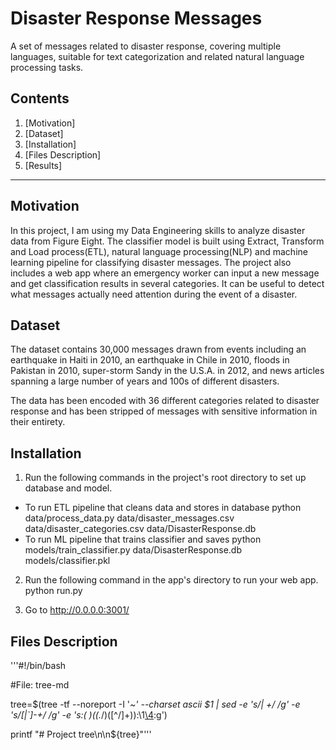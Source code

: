 # Disaster Response Messages

A set of messages related to disaster response, covering multiple languages, suitable for text categorization and related natural language processing tasks.

## Contents
1. [Motivation]
2. [Dataset]
3. [Installation]
4. [Files Description]
5. [Results]

---

## Motivation
In this project, I am using my Data Engineering skills to analyze disaster data from Figure Eight. The classifier model is built using Extract, Transform and Load process(ETL), natural language processing(NLP) and machine learning pipeline for classifying disaster messages. The project also includes a web app where an emergency worker can input a new message and get classification results in several categories. It can be useful to detect what messages actually need attention during the event of a disaster.

## Dataset
The dataset contains 30,000 messages drawn from events including an earthquake in Haiti in 2010, an earthquake in Chile in 2010, floods in Pakistan in 2010, super-storm Sandy in the U.S.A. in 2012, and news articles spanning a large number of years and 100s of different disasters.

The data has been encoded with 36 different categories related to disaster response and has been stripped of messages with sensitive information in their entirety.

## Installation

1. Run the following commands in the project's root directory to set up database and model.

  - To run ETL pipeline that cleans data and stores in database python data/process_data.py data/disaster_messages.csv data/disaster_categories.csv data/DisasterResponse.db
  - To run ML pipeline that trains classifier and saves python models/train_classifier.py data/DisasterResponse.db models/classifier.pkl
2. Run the following command in the app's directory to run your web app. python run.py

3. Go to http://0.0.0.0:3001/

## Files Description
'''#!/bin/bash

#File: tree-md

tree=$(tree -tf --noreport -I '*~' --charset ascii $1 |
       sed -e 's/| \+/  /g' -e 's/[|`]-\+/ */g' -e 's:\(* \)\(\(.*/\)\([^/]\+\)\):\1[\4](\2):g')

printf "# Project tree\n\n${tree}"'''




